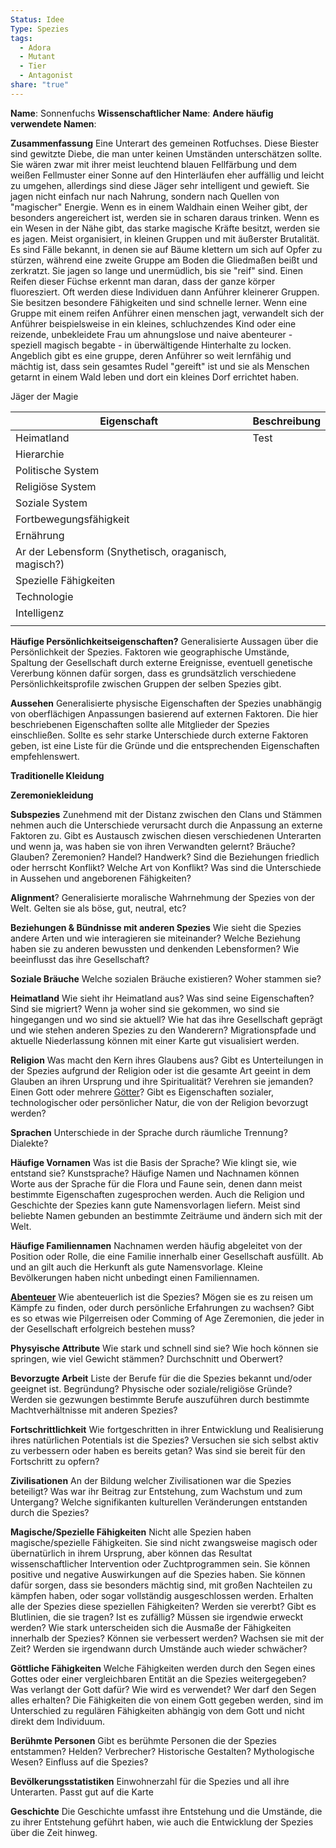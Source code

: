 ```yaml
---
Status: Idee
Type: Spezies
tags:
  - Adora
  - Mutant
  - Tier
  - Antagonist
share: "true"
---
```

**Name**: Sonnenfuchs
**Wissenschaftlicher Name**:
**Andere häufig verwendete Namen**:

**Zusammenfassung**
Eine Unterart des gemeinen Rotfuchses. Diese Biester sind gewitzte Diebe, die man unter keinen Umständen unterschätzen sollte. Sie wären zwar mit ihrer meist leuchtend blauen Fellfärbung und dem weißen Fellmuster einer Sonne auf den Hinterläufen eher auffällig und leicht zu umgehen, allerdings sind diese Jäger sehr intelligent und gewieft. Sie jagen nicht einfach nur nach Nahrung, sondern nach Quellen von "magischer" Energie. Wenn es in einem Waldhain einen Weiher gibt, der besonders angereichert ist, werden sie in scharen daraus trinken. Wenn es ein Wesen in der Nähe gibt, das starke magische Kräfte besitzt, werden sie es jagen. Meist organisiert, in kleinen Gruppen und mit äußerster Brutalität. Es sind Fälle bekannt, in denen sie auf Bäume klettern um sich auf Opfer zu stürzen, während eine zweite Gruppe am Boden die Gliedmaßen beißt und zerkratzt. Sie jagen so lange und unermüdlich, bis sie "reif" sind. Einen Reifen dieser Füchse erkennt man daran, dass der ganze körper fluoresziert. Oft werden diese Individuen dann Anführer kleinerer Gruppen. Sie besitzen besondere Fähigkeiten und sind schnelle lerner. Wenn eine Gruppe mit einem reifen Anführer einen menschen jagt, verwandelt sich der Anführer beispielsweise in ein kleines, schluchzendes Kind oder eine reizende, unbekleidete Frau um ahnungslose und naive abenteurer - speziell magisch begabte - in überwältigende Hinterhalte zu locken. Angeblich gibt es eine gruppe, deren Anführer so weit lernfähig und mächtig ist, dass sein gesamtes Rudel "gereift" ist und sie als Menschen getarnt in einem Wald leben und dort ein kleines Dorf errichtet haben. 

Jäger der Magie

| Eigenschaft                                           | Beschreibung |
| ----------------------------------------------------- | ------------ |
| Heimatland                                            | Test         |
| Hierarchie                                            |              |
| Politische System                                     |              |
| Religiöse System                                      |              |
| Soziale System                                        |              |
| Fortbewegungsfähigkeit                                |              |
| Ernährung                                             |              |
| Ar der Lebensform (Snythetisch, oraganisch, magisch?) |              |
| Spezielle Fähigkeiten                                 |              |
| Technologie                                           |              |
| Intelligenz                                           |              |
|                                                       |              |

**Häufige Persönlichkeitseigenschaften?** 
Generalisierte Aussagen über die Persönlichkeit der Spezies. Faktoren wie geographische Umstände, Spaltung der Gesellschaft durch externe Ereignisse, eventuell genetische Vererbung können dafür sorgen, dass es grundsätzlich verschiedene Persönlichkeitsprofile zwischen Gruppen der selben Spezies gibt. 

**Aussehen**
Generalisierte physische Eigenschaften der Spezies unabhängig von oberflächigen Anpassungen basierend auf externen Faktoren. Die hier beschriebenen Eigenschaften sollte alle Mitglieder der Spezies einschließen. 
Sollte es sehr starke Unterschiede durch externe Faktoren geben, ist eine Liste für die Gründe und die entsprechenden Eigenschaften empfehlenswert. 

**Traditionelle Kleidung**



**Zeremoniekleidung**



**Subspezies**
Zunehmend mit der Distanz zwischen den Clans und Stämmen nehmen auch die Unterschiede verursacht durch die Anpassung an externe Faktoren zu. Gibt es Austausch zwischen diesen verschiedenen Unterarten und wenn ja, was haben sie von ihren Verwandten gelernt? Bräuche? Glauben? Zeremonien? Handel? Handwerk? Sind die Beziehungen friedlich oder herrscht Konflikt? Welche Art von Konflikt? Was sind die Unterschiede in Aussehen und angeborenen Fähigkeiten? 



**Alignment**?
Generalisierte moralische Wahrnehmung der Spezies von der Welt. Gelten sie als böse, gut, neutral, etc?



**Beziehungen & Bündnisse mit anderen Spezies**
Wie sieht die Spezies andere Arten und wie interagieren sie miteinander? Welche Beziehung haben sie zu anderen bewussten und denkenden Lebensformen? Wie beeinflusst das ihre Gesellschaft?



**Soziale Bräuche**
Welche sozialen Bräuche existieren? Woher stammen sie? 



**Heimatland**
Wie sieht ihr Heimatland aus? Was sind seine Eigenschaften? Sind sie migriert? Wenn ja woher sind sie gekommen, wo sind sie hingegangen und wo sind sie aktuell? Wie hat das ihre Gesellschaft geprägt und wie stehen anderen Spezies zu den Wanderern? Migrationspfade und aktuelle Niederlassung können mit einer Karte gut visualisiert werden. 



**Religion**
Was macht den Kern ihres Glaubens aus? Gibt es Unterteilungen in der Spezies aufgrund der Religion oder ist die gesamte Art geeint in dem Glauben an ihren Ursprung und ihre Spiritualität? Verehren sie jemanden? Einen Gott oder mehrere [Götter](../../../../G%C3%B6tter.md)? Gibt es Eigenschaften sozialer, technologischer oder persönlicher Natur, die von der Religion bevorzugt werden? 



**Sprachen**
Unterschiede in der Sprache durch räumliche Trennung? Dialekte? 



**Häufige Vornamen**
Was ist die Basis der Sprache? Wie klingt sie, wie entstand sie? Kunstsprache? Häufige Namen und Nachnamen können Worte aus der Sprache für die Flora und Faune sein, denen dann meist bestimmte Eigenschaften zugesprochen werden. Auch die Religion und Geschichte der Spezies kann gute Namensvorlagen liefern. Meist sind beliebte Namen gebunden an bestimmte Zeiträume und ändern sich mit der Welt. 



**Häufige Familiennamen**
Nachnamen werden häufig abgeleitet von der Position oder Rolle, die eine Familie innerhalb einer Gesellschaft ausfüllt. Ab und an gilt auch die Herkunft als gute Namensvorlage. Kleine Bevölkerungen haben nicht unbedingt einen Familiennamen. 



**[Abenteuer](../../../../Abenteuer.md)**
Wie abenteuerlich ist die Spezies? Mögen sie es zu reisen um Kämpfe zu finden, oder durch persönliche Erfahrungen zu wachsen? Gibt es so etwas wie Pilgerreisen oder Comming of Age Zeremonien, die jeder in der Gesellschaft erfolgreich bestehen muss? 



**Physyische Attribute**
Wie stark und schnell sind sie? Wie hoch können sie springen, wie viel Gewicht stämmen? Durchschnitt und Oberwert? 



**Bevorzugte Arbeit**
Liste der Berufe für die die Spezies bekannt und/oder geeignet ist. Begründung? Physische oder soziale/religiöse Gründe? Werden sie gezwungen bestimmte Berufe auszuführen durch bestimmte Machtverhältnisse mit anderen Spezies? 



**Fortschrittlichkeit**
Wie fortgeschritten in ihrer Entwicklung und Realisierung ihres natürlichen Potentials ist die Spezies? Versuchen sie sich selbst aktiv zu verbessern oder haben es bereits getan? Was sind sie bereit für den Fortschritt zu opfern?



**Zivilisationen**
An der Bildung welcher Zivilisationen war die Spezies beteiligt? Was war ihr Beitrag zur Entstehung, zum Wachstum und zum Untergang? Welche signifikanten kulturellen Veränderungen entstanden durch die Spezies? 



**Magische/Spezielle Fähigkeiten**
Nicht alle Spezien haben magische/spezielle Fähigkeiten. Sie sind nicht zwangsweise magisch oder übernatürlich in ihrem Ursprung, aber können das Resultat wissenschaftlicher Intervention oder Zuchtprogrammen sein. Sie können positive und negative Auswirkungen auf die Spezies haben. Sie können dafür sorgen, dass sie besonders mächtig sind, mit großen Nachteilen zu kämpfen haben, oder sogar vollständig ausgeschlossen werden. 
Erhalten alle der Spezies diese speziellen Fähigkeiten? Werden sie vererbt? Gibt es Blutlinien, die sie tragen? Ist es zufällig? Müssen sie irgendwie erweckt werden? Wie stark unterscheiden sich die Ausmaße der Fähigkeiten innerhalb der Spezies? Können sie verbessert werden? Wachsen sie mit der Zeit? Werden sie irgendwann durch Umstände auch wieder schwächer? 




**Göttliche Fähigkeiten**
Welche Fähigkeiten werden durch den Segen eines Gottes oder einer vergleichbaren Entität an die Spezies weitergegeben? Was verlangt der Gott dafür? Wie wird es verwendet? Wer darf den Segen alles erhalten? 
Die Fähigkeiten die von einem Gott gegeben werden, sind im Unterschied zu regulären Fähigkeiten abhängig von dem Gott und nicht direkt dem Individuum. 




**Berühmte Personen**
Gibt es berühmte Personen die der Spezies entstammen? Helden? Verbrecher? Historische Gestalten? Mythologische Wesen? Einfluss auf die Spezies?





**Bevölkerungsstatistiken**
Einwohnerzahl für die Spezies und all ihre Unterarten. Passt gut auf die Karte




**Geschichte**
Die Geschichte umfasst ihre Entstehung und die Umstände, die zu ihrer Entstehung geführt haben, wie auch die Entwicklung der Spezies über die Zeit hinweg.





